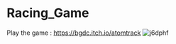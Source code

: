 # Racing_Game
Play the game : https://bgdc.itch.io/atomtrack
![j6dphf](https://github.com/Flewtime/Racing_Game/assets/93987808/9a48d06a-d3f7-427e-bb3e-6be645fa1f66)
